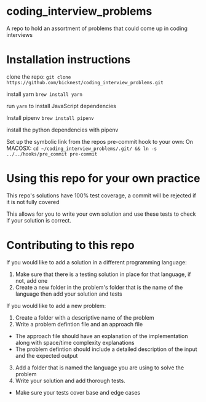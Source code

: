 # coding_interview_problems

A repo to hold an assortment of problems that could come up in coding interviews

# Installation instructions

clone the repo: `git clone https://github.com/bicknest/coding_interview_problems.git`

install yarn `brew install yarn`

run `yarn` to install JavaScript dependencies

Install pipenv `brew install pipenv`

install the python dependencies with pipenv

Set up the symbolic link from the repos pre-commit hook to your own:
On MACOSX:
`cd ~/coding_interview_problems/.git/ && ln -s ../../hooks/pre_commit pre-commit`


# Using this repo for your own practice

This repo's solutions have 100% test coverage, a commit will be rejected if it is not fully covered

This allows for you to write your own solution and use these tests to check if your solution is correct.


# Contributing to this repo

If you would like to add a solution in a different programming language:
1. Make sure that there is a testing solution in place for that language, if not, add one
2. Create a new folder in the problem's folder that is the name of the language then add your solution and tests

If you would like to add a new problem:
1. Create a folder with a descriptive name of the problem
2. Write a problem defintion file and an approach file
  * The approach file should have an explanation of the implementation along with space/time complexity explanations
  * The problem defintion should include a detailed description of the input and the expected output
3. Add a folder that is named the language you are using to solve the problem
4. Write your solution and add thorough tests.
  * Make sure your tests cover base and edge cases
